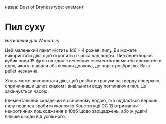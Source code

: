 назва: Dust of Dryness type: елемент

# Пил суху
_Нетиповий для Wondrous_

Цей маленький пакет містить 1d6 + 4 рожеві пилу. Ви можете використати дію, щоб окропити її чапка над водою. Пил перетворює кубик води 15 футів на один з основних елементів елементів елементів в одну, якого плавали або лежали довкола, де порох розбризло. Вага pellet незначна.

Хтось може використати дію, щоб розбити гранули на тверду поверхню, спричинивши шлюз кидком і вивільнити воду поглинаючи пил. Це закінчується часою.

Елементальний складений в основному водою, яка піддається вершині пилу повинен зробити економію Конституції DC 13 отримання некротичних пошкодження в 10d6 щодо заощаджень, або ж удвічі більше шкоди від успішного. 